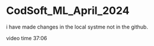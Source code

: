 # CodSoft_ML_April_2024

i have made changes in the local systme not in the github.

video time 37:06

